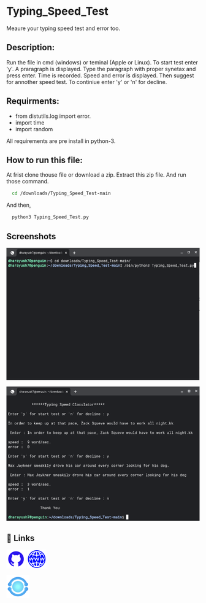 
# Typing_Speed_Test

Meaure your typing speed test and error too.


## Description:

Run the file in cmd (windows) or teminal (Apple or Linux). To start test enter 'y'. A praragraph is displayed. Type the paragraph with proper synetax and press enter.  Time is recorded. Speed and error is displayed.  Then suggest for annother speed test. To continiue enter 'y' or 'n' for decline.



## Requirments:



- from distutils.log import error.
- import time
- import random

All requirements are pre install in python-3.


## How to run this file:

At frist clone thouse file or download a zip. Extract this zip file.
And run those command. 

```bash
  cd /downloads/Typing_Speed_Test-main
```
And then, 
```bash
  python3 Typing_Speed_Test.py
```
## Screenshots

![App Screenshot](https://github.com/dharayush7/pyimage/blob/main/Typing_Speed_Test/image2.png?raw=true)
 
![App Screenshot](https://github.com/dharayush7/pyimage/blob/main/Typing_Speed_Test/image1.png?raw=true)


## 🔗 Links
[![github](https://github.com/dharayush7/pyimage/blob/main/Icons/github.png?raw=true)](https://github.com/dharayush7)
[![Website](https://github.com/dharayush7/pyimage/blob/main/Icons/website.png?raw=true)](https://www.linkedin.com/)



![Logo](https://github.com/dharayush7/pyimage/blob/main/Icons/logo.png?raw=truehttps://github.com/dharayush7/pyimage/blob/main/Icons/website.png?raw=true)

